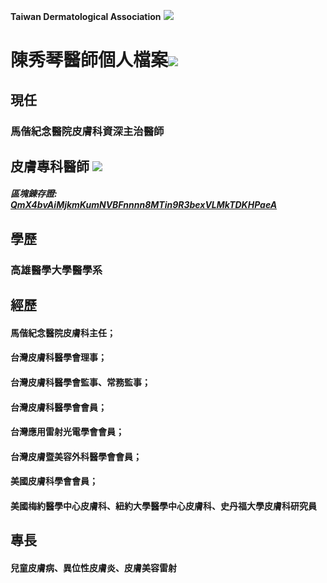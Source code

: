 **Taiwan Dermatological Association**
![](https://i.imgur.com/c4PrZud.png)
# 陳秀琴醫師個人檔案![](https://i.imgur.com/LwxVHcd.png)


## 現任

### 馬偕紀念醫院皮膚科資深主治醫師 



## 皮膚專科醫師 ![](https://i.imgur.com/JP4b3IN.png)

##### 區塊錬存證: [QmX4bvAiMjkmKumNVBFnnnn8MTin9R3bexVLMkTDKHPaeA](https://explore.ipld.io/#/explore/QmX4bvAiMjkmKumNVBFnnnn8MTin9R3bexVLMkTDKHPaeA)


## 學歷

### 高雄醫學大學醫學系



## 經歷

#### 馬偕紀念醫院皮膚科主任；

#### 台灣皮膚科醫學會理事；

#### 台灣皮膚科醫學會監事、常務監事；

#### 台灣皮膚科醫學會會員；

#### 台灣應用雷射光電學會會員；

#### 台灣皮膚暨美容外科醫學會會員；

#### 美國皮膚科學會會員；

#### 美國梅約醫學中心皮膚科、紐約大學醫學中心皮膚科、史丹福大學皮膚科研究員



## 專長

#### 兒童皮膚病、異位性皮膚炎、皮膚美容雷射




